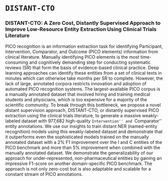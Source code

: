 # `DISTANT-CTO`

### DISTANT-CTO: A Zero Cost, Distantly Supervised Approach to Improve Low-Resource Entity Extraction Using Clinical Trials Literature

PICO recognition is an information extraction task for identifying Participant, Intervention, Comparator, and Outcome (PICO elements) information from clinical literature. Manually identifying PICO elements is the most time-consuming and cognitively demanding step for conducting systematic reviews (SR) that form the basis of evidence-based clinical practice. Deep learning approaches can identify these entities from a set of clinical texts in minutes which can otherwise take months per SR to complete. However, the lack of large, annotated corpora restricts innovation and adoption of automated PICO recognition systems. The largest-available PICO corpus is a manually annotated dataset that involved hiring and training medical students and physicians, which is too expensive for a majority of the scientific community.
To break through this bottleneck, we propose a novel distant supervision approach, DISTANT-CTO, or distantly supervised PICO extraction using the clinical trials literature, to generate a massive weakly-labeled dataset with 977,682 high-quality ``Intervention'' and ``Comparator'' entity annotations. We use our insights to train distant NER (named-entity recognition) models using this weakly-labeled dataset and demonstrate that it outperforms even the sophisticated models trained on the manually annotated dataset with a 2\% F1 improvement over the I and C entities of the PICO benchmark and more than 5\% improvement when combined with the manually annotated dataset.
We demonstrate the generalizability of our approach for under-represented, non-pharmaceutical entities by gaining an impressive F1-score on another domain-specific PICO benchmark. The approach is not only zero-cost but is also adaptable and scalable for a constant stream of PICO annotations.

